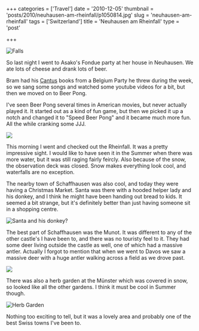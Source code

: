 +++
categories = ['Travel']
date = '2010-12-05'
thumbnail = 'posts/2010/neuhausen-am-rheinfall/p1050814.jpg'
slug = 'neuhausen-am-rheinfall'
tags = ['Switzerland']
title = 'Neuhausen am Rheinfall'
type = 'post'

+++

![Falls](p1050814.jpg)

So last night I went to Asako's Fondue party at her house in Neuhausen. We ate lots of cheese and drank lots of beer.

Bram had his [Cantus](http://lists.ee.ethz.ch/p/02-Cantus.pdf) books from a Belgium Party he threw during the week, so we sang some songs and watched some youtube videos for a bit, but then we moved on to Beer Pong.

I've seen Beer Pong several times in American movies, but never actually played it. It started out as a kind of fun game, but then we picked it up a notch and changed it to "Speed Beer Pong" and it became much more fun. All the while cranking some JJJ.

![](IMG_6954_corr.jpg)

This morning I went and checked out the Rheinfall. It was a pretty impressive sight. I would like to have seen it in the Summer when there was more water, but it was still raging fairly feircly. Also because of the snow, the observation deck was closed. Snow makes everything look cool, and waterfalls are no exception.

The nearby town of Schaffhausen was also cool, and today they were having a Christmas Market. Santa was there with a hooded helper lady and his donkey, and I think he might have been handing out bread to kids. It seemed a bit strange, but it's definitely better than just having someone sit in a shopping centre.

![Santa and his donkey?](p1050845-resized.jpg)

The best part of Schaffhausen was the Munot. It was different to any of the other castle's I have been to, and there was no touristy feel to it. They had some deer living outside the castle as well, one of which had a massive antler. Actually I forgot to mention that when we went to Davos we saw a massive deer with a huge antler walking across a field as we drove past.

![](P1050848.jpg)

There was also a herb garden at the Münster which was covered in snow, so looked like all the other gardens. I think it must be cool in Summer though.

![Herb Garden](p1050872-resized.jpg)

Nothing too exciting to tell, but it was a lovely area and probably one of the best Swiss towns I've been to.